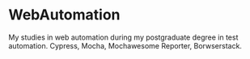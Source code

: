 # WebAutomation
My studies in web automation during my postgraduate degree in test automation. Cypress, Mocha, Mochawesome Reporter, Borwserstack. 
